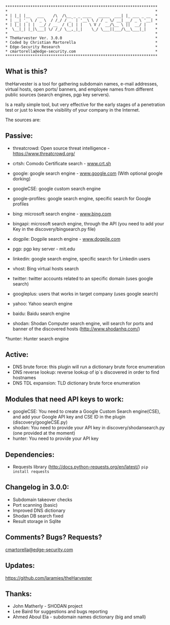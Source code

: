 ```
*******************************************************************
*                                                                 *
* | |_| |__   ___    /\  /\__ _ _ ____   _____  ___| |_ ___ _ __  *
* | __| '_ \ / _ \  / /_/ / _` | '__\ \ / / _ \/ __| __/ _ \ '__| *
* | |_| | | |  __/ / __  / (_| | |   \ V /  __/\__ \ ||  __/ |    *
*  \__|_| |_|\___| \/ /_/ \__,_|_|    \_/ \___||___/\__\___|_|    *
*                                                                 *
* TheHarvester Ver. 3.0.0                                         *
* Coded by Christian Martorella                                   *
* Edge-Security Research                                          *
* cmartorella@edge-security.com                                   *
*******************************************************************
```

What is this?
-------------

theHarvester is a tool for gathering subdomain names, e-mail addresses, virtual
hosts, open ports/ banners, and employee names from different public sources
(search engines, pgp key servers).

Is a really simple tool, but very effective for the early stages of a penetration
test or just to know the visibility of your company in the Internet.

The sources are:

**Passive**:
---------

* threatcrowd: Open source threat intelligence - https://www.threatcrowd.org/

* crtsh: Comodo Certificate search - www.crt.sh

* google: google search engine  - www.google.com (With optional google dorking)

* googleCSE: google custom search engine

* google-profiles: google search engine, specific search for Google profiles

* bing: microsoft search engine  - www.bing.com

* bingapi: microsoft search engine, through the API (you need to add your Key in
          the discovery/bingsearch.py file)

* dogpile: Dogpile search engine - www.dogpile.com

* pgp: pgp key server - mit.edu

* linkedin: google search engine, specific search for Linkedin users


* vhost: Bing virtual hosts search

* twitter: twitter accounts related to an specific domain (uses google search)

* googleplus: users that works in target company (uses google search)

* yahoo: Yahoo search engine

* baidu: Baidu search engine

* shodan: Shodan Computer search engine, will search for ports and banner of the
         discovered hosts  (http://www.shodanhq.com/)

*hunter: Hunter search engine

Active:
-------
* DNS brute force: this plugin will run a dictionary brute force enumeration
* DNS reverse lookup: reverse lookup of ip´s discovered in order to find hostnames
* DNS TDL expansion: TLD dictionary brute force enumeration


Modules that need API keys to work:
----------------------------------
* googleCSE: You need to create a Google Custom Search engine(CSE), and add your
 Google API key and CSE ID in the plugin (discovery/googleCSE.py)
* shodan: You need to provide your API key in discovery/shodansearch.py (one provided at the moment)
* hunter: You need to provide your API key  

Dependencies:
------------
* Requests library (http://docs.python-requests.org/en/latest/)
`pip install requests`


Changelog in 3.0.0:
------------------
* Subdomain takeover checks
* Port scanning (basic)
* Improved DNS dictionary
* Shodan DB search fixed
* Result storage in Sqlite


Comments? Bugs? Requests?
------------------------
cmartorella@edge-security.com

Updates:
--------
https://github.com/laramies/theHarvester

Thanks:
-------
* John Matherly -  SHODAN project
* Lee Baird for suggestions and bugs reporting
* Ahmed Aboul Ela - subdomain names dictionary (big and small)
